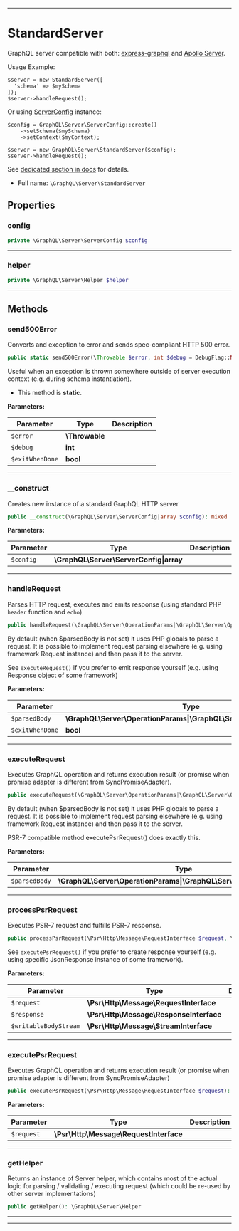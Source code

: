 ***

# StandardServer

GraphQL server compatible with both: [express-graphql](https://github.com/graphql/express-graphql)
and [Apollo Server](https://github.com/apollographql/graphql-server).

Usage Example:

    $server = new StandardServer([
      'schema' => $mySchema
    ]);
    $server->handleRequest();

Or using [ServerConfig](reference.md#graphqlserverserverconfig) instance:

    $config = GraphQL\Server\ServerConfig::create()
        ->setSchema($mySchema)
        ->setContext($myContext);

    $server = new GraphQL\Server\StandardServer($config);
    $server->handleRequest();

See [dedicated section in docs](executing-queries.md#using-server) for details.

* Full name: `\GraphQL\Server\StandardServer`

## Properties

### config

```php
private \GraphQL\Server\ServerConfig $config
```

***

### helper

```php
private \GraphQL\Server\Helper $helper
```

***

## Methods

### send500Error

Converts and exception to error and sends spec-compliant HTTP 500 error.

```php
public static send500Error(\Throwable $error, int $debug = DebugFlag::NONE, bool $exitWhenDone = false): mixed
```

Useful when an exception is thrown somewhere outside of server execution context
(e.g. during schema instantiation).

* This method is **static**.

**Parameters:**

| Parameter | Type | Description |
|-----------|------|-------------|
| `$error` | **\Throwable** |  |
| `$debug` | **int** |  |
| `$exitWhenDone` | **bool** |  |

***

### __construct

Creates new instance of a standard GraphQL HTTP server

```php
public __construct(\GraphQL\Server\ServerConfig|array $config): mixed
```

**Parameters:**

| Parameter | Type | Description |
|-----------|------|-------------|
| `$config` | **\GraphQL\Server\ServerConfig&#124;array** |  |

***

### handleRequest

Parses HTTP request, executes and emits response (using standard PHP `header` function and `echo`)

```php
public handleRequest(\GraphQL\Server\OperationParams|\GraphQL\Server\OperationParams[] $parsedBody = null, bool $exitWhenDone = false): mixed
```

By default (when $parsedBody is not set) it uses PHP globals to parse a request.
It is possible to implement request parsing elsewhere (e.g. using framework Request instance)
and then pass it to the server.

See `executeRequest()` if you prefer to emit response yourself
(e.g. using Response object of some framework)

**Parameters:**

| Parameter | Type | Description |
|-----------|------|-------------|
| `$parsedBody` | **\GraphQL\Server\OperationParams&#124;\GraphQL\Server\OperationParams[]** |  |
| `$exitWhenDone` | **bool** |  |

***

### executeRequest

Executes GraphQL operation and returns execution result
(or promise when promise adapter is different from SyncPromiseAdapter).

```php
public executeRequest(\GraphQL\Server\OperationParams|\GraphQL\Server\OperationParams[] $parsedBody = null): \GraphQL\Executor\ExecutionResult|\GraphQL\Executor\ExecutionResult[]|\GraphQL\Executor\Promise\Promise
```

By default (when $parsedBody is not set) it uses PHP globals to parse a request.
It is possible to implement request parsing elsewhere (e.g. using framework Request instance)
and then pass it to the server.

PSR-7 compatible method executePsrRequest() does exactly this.

**Parameters:**

| Parameter | Type | Description |
|-----------|------|-------------|
| `$parsedBody` | **\GraphQL\Server\OperationParams&#124;\GraphQL\Server\OperationParams[]** |  |

***

### processPsrRequest

Executes PSR-7 request and fulfills PSR-7 response.

```php
public processPsrRequest(\Psr\Http\Message\RequestInterface $request, \Psr\Http\Message\ResponseInterface $response, \Psr\Http\Message\StreamInterface $writableBodyStream): \Psr\Http\Message\ResponseInterface|\GraphQL\Executor\Promise\Promise
```

See `executePsrRequest()` if you prefer to create response yourself
(e.g. using specific JsonResponse instance of some framework).

**Parameters:**

| Parameter | Type | Description |
|-----------|------|-------------|
| `$request` | **\Psr\Http\Message\RequestInterface** |  |
| `$response` | **\Psr\Http\Message\ResponseInterface** |  |
| `$writableBodyStream` | **\Psr\Http\Message\StreamInterface** |  |

***

### executePsrRequest

Executes GraphQL operation and returns execution result
(or promise when promise adapter is different from SyncPromiseAdapter)

```php
public executePsrRequest(\Psr\Http\Message\RequestInterface $request): \GraphQL\Executor\ExecutionResult|\GraphQL\Executor\ExecutionResult[]|\GraphQL\Executor\Promise\Promise
```

**Parameters:**

| Parameter | Type | Description |
|-----------|------|-------------|
| `$request` | **\Psr\Http\Message\RequestInterface** |  |

***

### getHelper

Returns an instance of Server helper, which contains most of the actual logic for
parsing / validating / executing request (which could be re-used by other server implementations)

```php
public getHelper(): \GraphQL\Server\Helper
```

***


***

